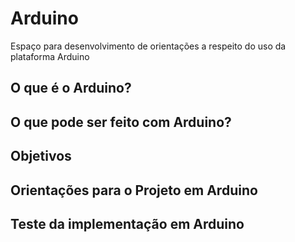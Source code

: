 # Arduino
Espaço para desenvolvimento de orientações a respeito do uso da plataforma Arduino

## O que é o Arduino?

## O que pode ser feito com Arduino?

## Objetivos

## Orientações para o Projeto em Arduino

## Teste da implementação em Arduino



